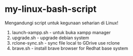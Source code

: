 # my-linux-bash-script

Mengandungi script untuk kegunaan seharian di Linux!

1. launch-xampp.sh - untuk buka xampp manager
2. upgrade.sh - upgrade debian system
3. rclone-sync.sh - sync file local to GDrive use rclone
4. brave.sh - install brave browser for Redhat base system
